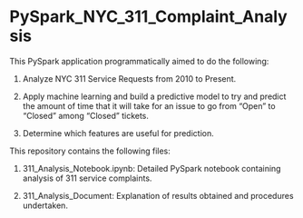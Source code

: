 # PySpark_NYC_311_Complaint_Analysis

This PySpark application programmatically aimed to do the following:

1)	Analyze NYC 311 Service Requests from 2010 to Present.

2)	Apply machine learning and build a predictive model to try and predict the amount of time that it will take for an issue to go from “Open” to “Closed” among “Closed” tickets.

3)	Determine which features are useful for prediction.

This repository contains the following files:

1) 311_Analysis_Notebook.ipynb: Detailed PySpark notebook containing analysis of 311 service complaints. 

2) 311_Analysis_Document: Explanation of results obtained and procedures undertaken.

